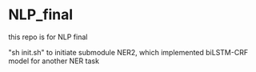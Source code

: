 # NLP_final
this repo is for NLP final

"sh init.sh" to initiate submodule NER2, which implemented biLSTM-CRF model for another NER task


